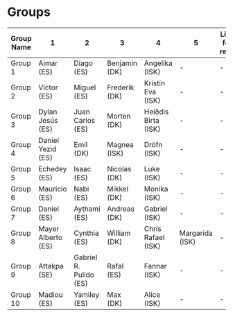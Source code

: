 # Groups

Group Name  | 1                 | 2                     | 3             | 4                     | 5             | Link for repo 
 --         | --                | --                    | --            | --                    | --            | --
Group 1     | Aimar (ES)        | Diago (ES)            | Benjamin (DK) | Angelika (ISK)        | -             | -  
Group 2     | Victor (ES)       | Miguel (ES)           | Frederik (DK) | Kristín Eva (ISK)     | -             | - 
Group 3     | Dylan Jesús (ES)  | Juan Carlos (ES)      | Morten (DK)   | Heiðdis Birta (ISK)   | -             | -
Group 4     | Daniel Yezid (ES) | Emil (DK)             | Magnea (ISK)  | Dröfn (ISK)           | -             | -
Group 5     | Echedey (ES)      | Isaac (ES)            | Nicolas (DK)  | Luke (ISK)            | -             | -
Group 6     | Mauricio (ES)     | Nabi (ES)             | Mikkel (DK)   | Monika (ISK)          | -             | -
Group 7     | Daniel (ES)       | Aythami (ES)          | Andreas (DK)  | Gabriel (ISK)         | -             | -
Group 8     | Mayer Alberto (ES) | Cynthia (ES)         | William (DK)  | Chris Rafael (ISK)    | Margarida (ISK) | -
Group 9     | Attakpa (SE)      | Gabriel R. Pulido (ES) | Rafal (ES)   | Fannar (ISK) | -      | -             | -
Group 10    | Madiou (ES)       | Yamiley (ES)          | Max (DK)      | Alice (ISK) | -       | -             | -
